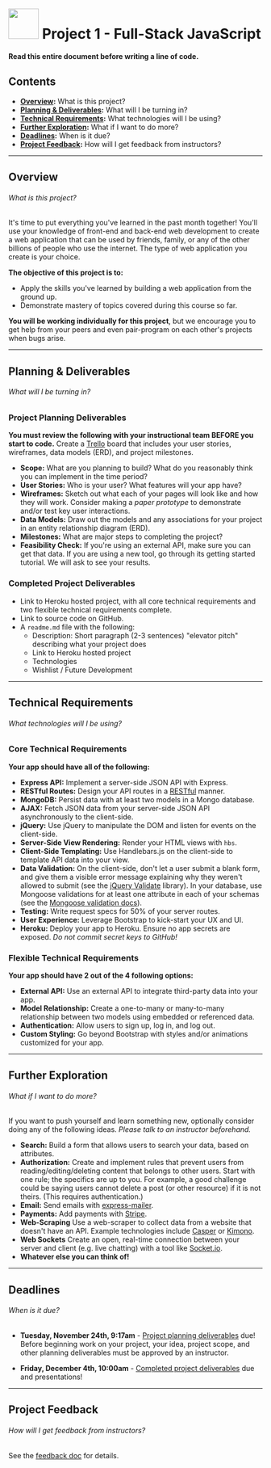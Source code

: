 # <img src="https://cloud.githubusercontent.com/assets/7833470/10899314/63829980-8188-11e5-8cdd-4ded5bcb6e36.png" height="60"> Project 1 - Full-Stack JavaScript

**Read this entire document before writing a line of code.**

## Contents

* **[Overview](#overview):** What is this project?
* **[Planning & Deliverables](#planning--deliverables):** What will I be turning in?
* **[Technical Requirements](#technical-requirements):** What technologies will I be using?
* **[Further Exploration](#further-exploration):** What if I want to do more?
* **[Deadlines](#deadlines):** When is it due?
* **[Project Feedback](#project-feedback):** How will I get feedback from instructors?

<!-- * **[Submission](#submission):** How do I turn in the project?
* **[Resources & Support](#resources--support):** Where can I get help?
* **[Instructor Groups](#instructor-groups):** Who is my assigned instructor for this project? -->

---

## Overview

###### What is this project?

It's time to put everything you've learned in the past month together! You'll use your knowledge of front-end and back-end web development to create a web application that can be used by friends, family, or any of the other billions of people who use the internet. The type of web application you create is your choice.

**The objective of this project is to:**

  * Apply the skills you've learned by building a web application from the ground up.
  * Demonstrate mastery of topics covered during this course so far.

**You will be working individually for this project**, but we encourage you to get help from your peers and even pair-program on each other's projects when bugs arise.

---

## Planning & Deliverables

###### What will I be turning in?

### Project Planning Deliverables

**You must review the following with your instructional team BEFORE you start to code.** Create a <a href="https://trello.com" target="_blank">Trello</a> board that includes your user stories, wireframes, data models (ERD), and project milestones.

* **Scope:** What are you planning to build? What do you reasonably think you can implement in the time period?
* **User Stories:** Who is your user? What features will your app have?
* **Wireframes:** Sketch out what each of your pages will look like and how they will work. Consider making a *paper prototype* to demonstrate and/or test key user interactions.
* **Data Models:** Draw out the models and any associations for your project in an entity relationship diagram (ERD).
* **Milestones:** What are major steps to completing the project?
* **Feasibility Check:** If you're using an external API, make sure you can get that data. If you are using a new tool, go through its getting started tutorial. We will ask to see your results.

### Completed Project Deliverables

* Link to Heroku hosted project, with all core technical requirements and two flexible technical requirements complete.
* Link to source code on GitHub.
* A `readme.md` file with the following:
  * Description: Short paragraph (2-3 sentences) "elevator pitch" describing what your project does
  * Link to Heroku hosted project
  * Technologies
  * Wishlist / Future Development

---

## Technical Requirements

###### What technologies will I be using?

### Core Technical Requirements

**Your app should have all of the following:**

* **Express API:** Implement a server-side JSON API with Express.
* **RESTful Routes:** Design your API routes in a <a href="http://restfulrouting.com/mappings/resources" target="_blank">RESTful</a> manner.
* **MongoDB:** Persist data with at least two models in a Mongo database.
* **AJAX:** Fetch JSON data from your server-side JSON API asynchronously to the client-side.
* **jQuery:** Use jQuery to manipulate the DOM and listen for events on the client-side.
* **Server-Side View Rendering:** Render your HTML views with `hbs`.
* **Client-Side Templating:** Use Handlebars.js on the client-side to template API data into your view.
* **Data Validation:** On the client-side, don't let a user submit a blank form, and give them a visible error message explaining why they weren't allowed to submit (see the <a href="http://jqueryvalidation.org/" target="_blank">jQuery Validate</a> library). In your database, use Mongoose validations for at least one attribute in each of your schemas (see the <a href="http://mongoosejs.com/docs/validation.html" target="_blank">Mongoose validation docs</a>).
* **Testing:** Write request specs for 50% of your server routes.
* **User Experience:** Leverage Bootstrap to kick-start your UX and UI.
* **Heroku:** Deploy your app to Heroku. Ensure no app secrets are exposed. *Do not commit secret keys to GitHub!*

### Flexible Technical Requirements

**Your app should have 2 out of the 4 following options:**

* **External API:** Use an external API to integrate third-party data into your app.
* **Model Relationship:** Create a one-to-many or many-to-many relationship between two models using embedded or referenced data.
* **Authentication:** Allow users to sign up, log in, and log out.
* **Custom Styling:** Go beyond Bootstrap with styles and/or animations customized for your app.

---

## Further Exploration

###### What if I want to do more?

If you want to push yourself and learn something new, optionally consider doing any of the following ideas. *Please talk to an instructor beforehand.*

* **Search:** Build a form that allows users to search your data, based on attributes.
* **Authorization:** Create and implement rules that prevent users from reading/editing/deleting content that belongs to other users. Start with one rule; the specifics are up to you. For example, a good challenge could be saying users cannot delete a post (or other resource) if it is not theirs. (This requires authentication.)
* **Email:** Send emails with <a href="https://github.com/RGBboy/express-mailer" target="_blank">express-mailer</a>.
* **Payments:** Add payments with <a href="https://stripe.com" target="_blank">Stripe</a>.
* **Web-Scraping** Use a web-scraper to collect data from a website that doesn't have an API. Example technologies include <a href="http://casperjs.org" target="_blank">Casper</a> or <a href="https://www.kimonolabs.com" target="_blank">Kimono</a>.
* **Web Sockets** Create an open, real-time connection between your server and client (e.g. live chatting) with a tool like <a href="http://socket.io" target="_blank">Socket.io</a>.
* **Whatever else you can think of!**

---

## Deadlines

###### When is it due?

* **Tuesday, November 24th, 9:17am** - [Project planning deliverables](#project-planning-deliverables) due! Before beginning work on your project, your idea, project scope, and other planning deliverables must be approved by an instructor.

* **Friday, December 4th, 10:00am** - [Completed project deliverables](#completed-project-deliverables) due and presentations!

---

## Project Feedback

###### How will I get feedback from instructors?

See the [feedback doc](feedback.md) for details.

<!-- ## Submission

###### How do I turn in the project?

* Google doc (GitHub + Heroku links) -->

<!-- ## Resources & Support

###### Where can I get help?

* Documentation, tutorials, Stack Overflow, module notes
* Your classmates - even though this is an individual project, we encourage you to get help from your peers and even pair-program on each other's projects. -->

<!-- * Instructor/student stand-ups every morning at 10:00am
* Scheduled 1:1 meetings for each student throughout the week
* Break-out lessons on selected topics as needed
* Instructors and DIR available in the classroom each weekday (will be taking turns)
* Evening and weekend TAs -->

<!-- ## Instructor Groups

###### Who is my assigned instructor for this project?

Each student has an assigned instructor, splitting the class into three informal groups. Your instructor will approve your project, lead your morning stand-ups (with the rest of your group), meet with you for 1:1s, and give you feedback after the project. Outside of those structured activities, you're welcome and encouraged to work with other instructors and students from any group you'd like!

### Ben

### Cameron

### Erik -->
